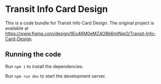 
  # Transit Info Card Design

  This is a code bundle for Transit Info Card Design. The original project is available at https://www.figma.com/design/llEo46M0eMZ4OBk6mlNipO/Transit-Info-Card-Design.

  ## Running the code

  Run `npm i` to install the dependencies.

  Run `npm run dev` to start the development server.
  